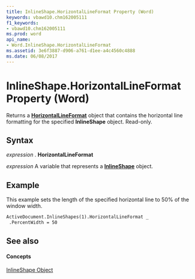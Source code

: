 ```yaml
---
title: InlineShape.HorizontalLineFormat Property (Word)
keywords: vbawd10.chm162005111
f1_keywords:
- vbawd10.chm162005111
ms.prod: word
api_name:
- Word.InlineShape.HorizontalLineFormat
ms.assetid: 3e6f3887-d906-a761-d1ee-a4c4560c4888
ms.date: 06/08/2017
---
```



# InlineShape.HorizontalLineFormat Property (Word)

Returns a  **[HorizontalLineFormat](Word.HorizontalLineFormat.md)** object that contains the horizontal line formatting for the specified **InlineShape** object. Read-only.


## Syntax

 _expression_ . **HorizontalLineFormat**

 _expression_ A variable that represents a **[InlineShape](Word.InlineShape.md)** object.


## Example

This example sets the length of the specified horizontal line to 50% of the window width.


```vb
ActiveDocument.InlineShapes(1).HorizontalLineFormat _ 
 .PercentWidth = 50
```


## See also


#### Concepts


[InlineShape Object](Word.InlineShape.md)

